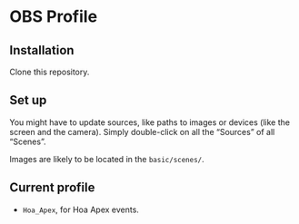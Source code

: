 # OBS Profile

## Installation

Clone this repository.

## Set up

You might have to update sources, like paths to images or devices (like the
screen and the camera). Simply double-click on all the “Sources” of all
“Scenes”.

Images are likely to be located in the `basic/scenes/`.

## Current profile

* `Hoa_Apex`, for Hoa Apex events.
